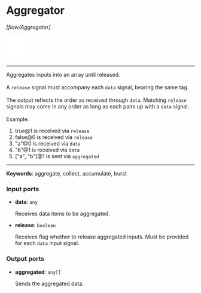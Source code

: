 # Aggregator

_[flow/Aggregator]_

![icon](</assets/icons/7341443a-8a0a-4a83-b302-effdb497c0f3.png>)

---

Aggregates inputs into an array until released.<br>
<br>
A `release` signal must accompany each `data` signal, bearing the same tag.<br>
<br>
The output reflects the order as received through `data`. Matching `release` signals may come in any order as long as each pairs up with a `data` signal.<br>
<br>
Example:<br>
1. true@1 is received via `release`<br>
2. false@0 is received via `release`<br>
3. "a"@0 is received via `data`<br>
4. "b"@1 is received via `data`<br>
5. ["a", "b"]@1 is sent via `aggregated`<br>

---

__Keywords__: aggregate, collect, accumulate, burst

### Input ports

* __data__: ` any `

    Receives data items to be aggregated.<br>


* __release__: ` boolean `

    Receives flag whether to release aggregated inputs. Must be provided for each `data` input signal.<br>

### Output ports

* __aggregated__: ` any[] `

    Sends the aggregated data.<br>

